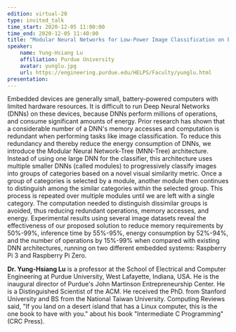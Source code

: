 ```yaml
---
edition: virtual-20
type: invited_talk
time_start: 2020-12-05 11:00:00
time_end: 2020-12-05 11:40:00
title: "Modular Neural Networks for Low-Power Image Classification on Embedded Devices"
speaker:
    name: Yung-Hsiang Lu 
    affiliation: Purdue University
    avatar: yunglu.jpg 
    url: https://engineering.purdue.edu/HELPS/Faculty/yunglu.html
presentation: 
---
```

Embedded devices are generally small, battery-powered computers  with limited hardware resources. It is difficult to run Deep Neural Networks (DNNs) on these devices, because DNNs perform millions of operations, and consume significant amounts of energy. Prior research has shown that a considerable number of a DNN's memory accesses and computation is redundant when performing tasks like image classification. To reduce this redundancy and thereby reduce the energy consumption of DNNs, we introduce the Modular Neural Network-Tree (MNN-Tree) architecture. Instead of using one large DNN for the classifier, this architecture uses multiple smaller DNNs (called modules) to progressively classify images into groups of categories based on a novel visual similarity metric. Once a group of categories is selected by a module, another module then continues to distinguish among the similar categories within the selected group. This process is repeated over multiple modules until we are left with a single category. The computation needed to distinguish dissimilar groups is avoided, thus reducing redundant operations, memory accesses, and energy. Experimental results using several image datasets reveal the effectiveness of our proposed solution to reduce memory requirements by 50%-99%, inference time by 55%-95%, energy consumption by 52%-94%, and the number of operations by 15%-99% when compared with existing DNN architectures, running on two different embedded systems: Raspberry Pi 3 and Raspberry Pi Zero.  

**Dr. Yung-Hsiang Lu** is a professor at the School of Electrical and Computer Engineering at Purdue University, West Lafayette, Indiana, USA. He is the inaugural director of Purdue's John Martinson Entrepreneurship Center. He is a Distinguished Scientist of the ACM. He received the PhD. from Stanford University and BS from the National Taiwan University. Computing Reviews said, "If you land on a desert island that has a Linux computer, this is the one book to have with you." about his book "Intermediate C Programming" (CRC Press). 
